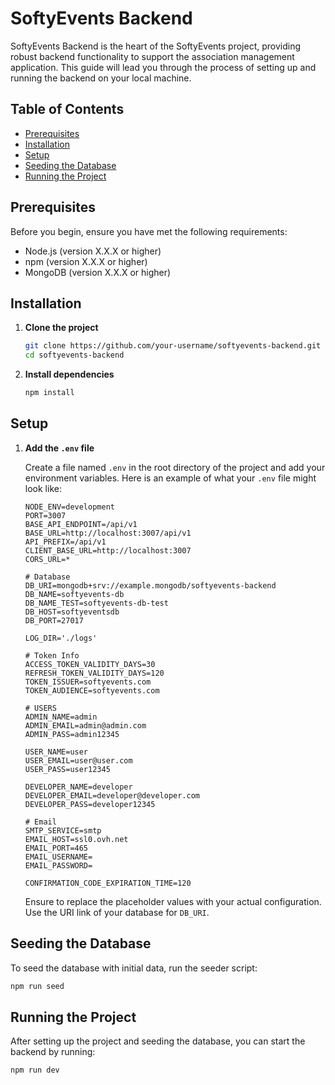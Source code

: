 # SoftyEvents Backend

SoftyEvents Backend is the heart of the SoftyEvents project, providing robust backend functionality to support the association management application. This guide will lead you through the process of setting up and running the backend on your local machine.

## Table of Contents

- [Prerequisites](#prerequisites)
- [Installation](#installation)
- [Setup](#setup)
- [Seeding the Database](#seeding-the-database)
- [Running the Project](#running-the-project)

## Prerequisites

Before you begin, ensure you have met the following requirements:
- Node.js (version X.X.X or higher)
- npm (version X.X.X or higher)
- MongoDB (version X.X.X or higher)

## Installation

1. **Clone the project**

    ```bash
    git clone https://github.com/your-username/softyevents-backend.git
    cd softyevents-backend
    ```

2. **Install dependencies**

    ```bash
    npm install
    ```

## Setup

1. **Add the `.env` file**

    Create a file named `.env` in the root directory of the project and add your environment variables. Here is an example of what your `.env` file might look like:

    ```env
    NODE_ENV=development
    PORT=3007
    BASE_API_ENDPOINT=/api/v1
    BASE_URL=http://localhost:3007/api/v1
    API_PREFIX=/api/v1
    CLIENT_BASE_URL=http://localhost:3007
    CORS_URL=*

    # Database
    DB_URI=mongodb+srv://example.mongodb/softyevents-backend
    DB_NAME=softyevents-db
    DB_NAME_TEST=softyevents-db-test
    DB_HOST=softyeventsdb
    DB_PORT=27017

    LOG_DIR='./logs'

    # Token Info
    ACCESS_TOKEN_VALIDITY_DAYS=30
    REFRESH_TOKEN_VALIDITY_DAYS=120
    TOKEN_ISSUER=softyevents.com
    TOKEN_AUDIENCE=softyevents.com

    # USERS
    ADMIN_NAME=admin
    ADMIN_EMAIL=admin@admin.com
    ADMIN_PASS=admin12345

    USER_NAME=user
    USER_EMAIL=user@user.com
    USER_PASS=user12345

    DEVELOPER_NAME=developer
    DEVELOPER_EMAIL=developer@developer.com
    DEVELOPER_PASS=developer12345

    # Email
    SMTP_SERVICE=smtp
    EMAIL_HOST=ssl0.ovh.net
    EMAIL_PORT=465
    EMAIL_USERNAME=
    EMAIL_PASSWORD=

    CONFIRMATION_CODE_EXPIRATION_TIME=120
    ```

    Ensure to replace the placeholder values with your actual configuration. Use the URI link of your database for `DB_URI`.

## Seeding the Database

To seed the database with initial data, run the seeder script:

```bash
npm run seed
```

## Running the Project

After setting up the project and seeding the database, you can start the backend by running:

```bash
npm run dev
```
